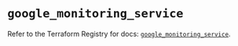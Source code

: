 # `google_monitoring_service`

Refer to the Terraform Registry for docs: [`google_monitoring_service`](https://registry.terraform.io/providers/hashicorp/google-beta/6.11.1/docs/resources/google_monitoring_service).
